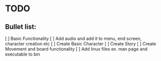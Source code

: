 # TODO

## Bullet list:
[ ] Basic Functionality
[ ] Add audio and add it to menu, end screen, character creation etc
[ ] Create Basic Character
[ ] Create Story
[ ] Create Movement and board functionality
[ ] Add linux files ex. man page and executable to bin
